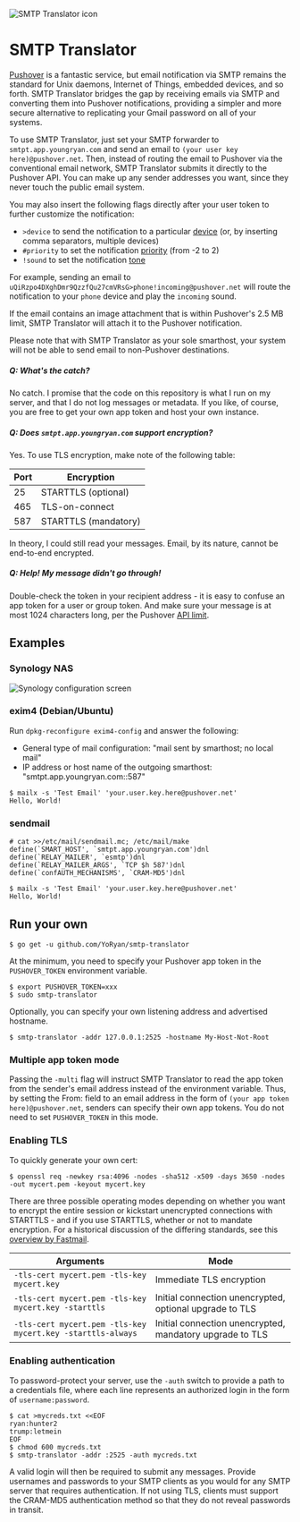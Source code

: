 ![SMTP Translator icon](https://raw.githubusercontent.com/wiki/YoRyan/smtp-translator/header_icon.png)

# SMTP Translator

[Pushover](https://pushover.net) is a fantastic service, but email notification via SMTP remains the standard for Unix daemons, Internet of Things, embedded devices, and so forth. SMTP Translator bridges the gap by receiving emails via SMTP and converting them into Pushover notifications, providing a simpler and more secure alternative to replicating your Gmail password on all of your systems.

To use SMTP Translator, just set your SMTP forwarder to `smtpt.app.youngryan.com` and send an email to `(your user key here)@pushover.net`. Then, instead of routing the email to Pushover via the conventional email network, SMTP Translator submits it directly to the Pushover API. You can make up any sender addresses you want, since they never touch the public email system.

You may also insert the following flags directly after your user token to further customize the notification:

* `>device` to send the notification to a particular [device](https://pushover.net/api#identifiers) (or, by inserting comma separators, multiple devices)
* `#priority` to set the notification [priority](https://pushover.net/api#priority) (from -2 to 2)
* `!sound` to set the notification [tone](https://pushover.net/api#sounds)

For example, sending an email to `uQiRzpo4DXghDmr9QzzfQu27cmVRsG>phone!incoming@pushover.net` will route the notification to your `phone` device and play the `incoming` sound.

If the email contains an image attachment that is within Pushover's 2.5 MB limit, SMTP Translator will attach it to the Pushover notification.

Please note that with SMTP Translator as your sole smarthost, your system will not be able to send email to non-Pushover destinations.

##### Q: What's the catch?

No catch. I promise that the code on this repository is what I run on my server, and that I do not log messages or metadata. If you like, of course, you are free to get your own app token and host your own instance.

##### Q: Does `smtpt.app.youngryan.com` support encryption?

Yes. To use TLS encryption, make note of the following table:

| Port | Encryption |
| --- | --- |
| 25 | STARTTLS (optional) |
| 465 | TLS-on-connect |
| 587 | STARTTLS (mandatory) |

In theory, I could still read your messages. Email, by its nature, cannot be end-to-end encrypted.

##### Q: Help! My message didn't go through!

Double-check the token in your recipient address - it is easy to confuse an app token for a user or group token. And make sure your message is at most 1024 characters long, per the Pushover [API limit](https://pushover.net/api#limits).

## Examples

### Synology NAS

![Synology configuration screen](https://raw.githubusercontent.com/wiki/YoRyan/smtp-translator/synology_config.jpg)

### exim4 (Debian/Ubuntu)

Run `dpkg-reconfigure exim4-config` and answer the following:

- General type of mail configuration: "mail sent by smarthost; no local mail"
- IP address or host name of the outgoing smarthost: "smtpt.app.youngryan.com::587"

```
$ mailx -s 'Test Email' 'your.user.key.here@pushover.net'
Hello, World!
```

### sendmail

```
# cat >>/etc/mail/sendmail.mc; /etc/mail/make
define(`SMART_HOST', `smtpt.app.youngryan.com')dnl
define(`RELAY_MAILER', `esmtp')dnl
define(`RELAY_MAILER_ARGS', `TCP $h 587')dnl
define(`confAUTH_MECHANISMS', `CRAM-MD5')dnl
```

```
$ mailx -s 'Test Email' 'your.user.key.here@pushover.net'
Hello, World!
```

## Run your own

```
$ go get -u github.com/YoRyan/smtp-translator
```

At the minimum, you need to specify your Pushover app token in the `PUSHOVER_TOKEN` environment variable.

```
$ export PUSHOVER_TOKEN=xxx
$ sudo smtp-translator
```

Optionally, you can specify your own listening address and advertised hostname.

```
$ smtp-translator -addr 127.0.0.1:2525 -hostname My-Host-Not-Root
```

### Multiple app token mode

Passing the `-multi` flag will instruct SMTP Translator to read the app token from the sender's email address instead of the environment variable. Thus, by setting the From: field to an email address in the form of `(your app token here)@pushover.net`, senders can specify their own app tokens. You do not need to set `PUSHOVER_TOKEN` in this mode.

### Enabling TLS

To quickly generate your own cert:

```
$ openssl req -newkey rsa:4096 -nodes -sha512 -x509 -days 3650 -nodes -out mycert.pem -keyout mycert.key
```

There are three possible operating modes depending on whether you want to encrypt the entire session or kickstart unencrypted connections with STARTTLS - and if you use STARTTLS, whether or not to mandate encryption. For a historical discussion of the differing standards, see this [overview by Fastmail](https://www.fastmail.com/help/technical/ssltlsstarttls.html).

| Arguments | Mode |
| --- | --- |
| `-tls-cert mycert.pem -tls-key mycert.key` | Immediate TLS encryption |
| `-tls-cert mycert.pem -tls-key mycert.key -starttls` | Initial connection unencrypted, optional upgrade to TLS |
| `-tls-cert mycert.pem -tls-key mycert.key -starttls-always` | Initial connection unencrypted, mandatory upgrade to TLS |

### Enabling authentication

To password-protect your server, use the `-auth` switch to provide a path to a credentials file, where each line represents an authorized login in the form of `username:password`.

```
$ cat >mycreds.txt <<EOF
ryan:hunter2
trump:letmein
EOF
$ chmod 600 mycreds.txt
$ smtp-translator -addr :2525 -auth mycreds.txt
```

A valid login will then be required to submit any messages. Provide usernames and passwords to your SMTP clients as you would for any SMTP server that requires authentication. If not using TLS, clients must support the CRAM-MD5 authentication method so that they do not reveal passwords in transit.

